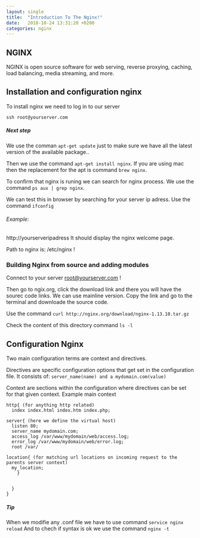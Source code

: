 ```yaml
---
layout: single
title:  "Introduction To The Nginx!"
date:   2018-10-24 13:31:20 +0200
categories: nginx
---
```


## NGINX

NGINX is open source software for web serving, reverse proxying, caching, load balancing, media streaming, and more.

## Installation and configuration nginx

To install nginx we need to log in to our server

```ssh root@yourserver.com```

##### Next step
We use the comman ```apt-get update``` just to make sure we have all the latest version of the available package..

Then we use the command ```apt-get install nginx```.
If you are using mac then the replacement for the apt is command ```brew nginx```.

To confirm that nginx is runing we can search for nginx process.
We use the command ```ps aux | grep nginx```.

We can test this in browser by searching for your server ip adress.
Use the command ```ifconfig```

###### Example:
http://yourserveripadress
It should display the nginx welcome page.

Path to nginx is: /etc/nginx !

### Building Nginx from source and adding modules

Connect to your server root@yourserver.com !

Then go to ngix.org, click the download link and there you will have the sourec code links.
We can use mainline version.
Copy the link and go to the terminal and downloade the source code.

Use the command ```curl http://nginx.org/download/nginx-1.13.10.tar.gz```

Check the content of this directory command ```ls -l```

## Configuration Nginx

Two main configuration terms are context and directives.

Directives are specific configuration options that get set in the configuration file.
It consists of:
```server_name(name) and a mydomain.com(value)```

Context are sections within the configuration where directives can be set for that given context.
Example main context

```
http{ (for anything http related)
  index index.html index.htm index.php;

server{ (here we define the virtual host)
  listen 80;
  server_name mydomain.com;
  access_log /var/www/mydomain/web/access.log;
  error_log /var/www/mydomain/web/error.log;
  root /var/

location{ (for matching url locations on incoming request to the parents server context)
  my_location;
    }


  }
}
```
##### Tip
When we modifie any .conf file we have to use command ```service nginx reload```
And to chech if syntax is ok we use the command ```nginx -t```
